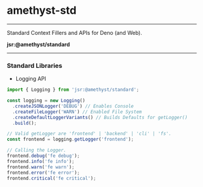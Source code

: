 # amethyst-std

---

Standard Context Fillers and APIs for Deno (and Web).

**jsr:@amethyst/standard**

---

### Standard Libraries

- Logging API

```typescript
import { Logging } from 'jsr:@amethyst/standard';

const logging = new Logging()
  .createJSONLogger('DEBUG') // Enables Console
  .createFileLogger('WARN') // Enabled File System
  .createDefaultLoggerVariants() // Builds Defaults for getLogger()
  .build();

// Valid getLogger are 'frontend' | 'backend' | 'cli' | 'fs'.
const frontend = logging.getLogger('frontend');

// Calling the Logger.
frontend.debug('fe debug');
frontend.info('fe info');
frontend.warn('fe warn');
frontend.error('fe error');
frontend.critical('fe critical');
```
